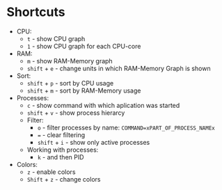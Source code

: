 #                  Shortcuts

* CPU:
    * `t` - show CPU graph
    * `1` - show CPU graph for each CPU-core
* RAM:
    * `m` - show RAM-Memory graph
    * `shift` + `e` - change units in which RAM-Memory Graph is shown
* Sort:
    * `shift` + `p` - sort by CPU usage
    * `shift` + `m` - sort by RAM-Memory usage
* Processes:
    * `c` - show command with which aplication was started
    * `shift` + `v` - show process hierarcy
    * Filter:
        * `o` - filter processes by name: `COMMAND=xPART_OF_PROCESS_NAMEx`
        * `=` - clear filtering
        * `shift` + `i` - show only active processes
    * Working with processes:
        * `k` - and then PID
* Colors:
    * `z` - enable colors
    * `Shift` + `z` - change colors